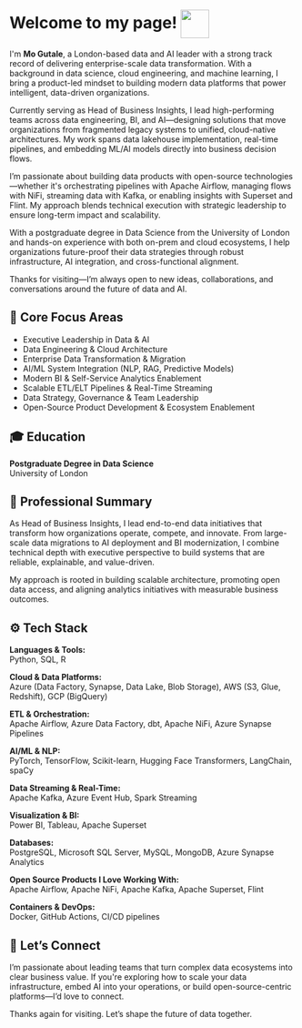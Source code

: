 <div>
  <h1>Welcome to my page! <img src="https://raw.githubusercontent.com/iampavangandhi/iampavangandhi/master/gifs/Hi.gif" width="50px" style="vertical-align: middle"></h1>
  
  <p>I'm <strong>Mo Gutale</strong>, a London-based data and AI leader with a strong track record of delivering enterprise-scale data transformation. With a background in data science, cloud engineering, and machine learning, I bring a product-led mindset to building modern data platforms that power intelligent, data-driven organizations.</p>

  <p>Currently serving as Head of Business Insights, I lead high-performing teams across data engineering, BI, and AI—designing solutions that move organizations from fragmented legacy systems to unified, cloud-native architectures. My work spans data lakehouse implementation, real-time pipelines, and embedding ML/AI models directly into business decision flows.</p>

  <p>I’m passionate about building data products with open-source technologies—whether it's orchestrating pipelines with Apache Airflow, managing flows with NiFi, streaming data with Kafka, or enabling insights with Superset and Flint. My approach blends technical execution with strategic leadership to ensure long-term impact and scalability.</p>

  <p>With a postgraduate degree in Data Science from the University of London and hands-on experience with both on-prem and cloud ecosystems, I help organizations future-proof their data strategies through robust infrastructure, AI integration, and cross-functional alignment.</p>

  <p>Thanks for visiting—I’m always open to new ideas, collaborations, and conversations around the future of data and AI.</p>
</div>

## 🧠 Core Focus Areas

* Executive Leadership in Data & AI  
* Data Engineering & Cloud Architecture  
* Enterprise Data Transformation & Migration  
* AI/ML System Integration (NLP, RAG, Predictive Models)  
* Modern BI & Self-Service Analytics Enablement  
* Scalable ETL/ELT Pipelines & Real-Time Streaming  
* Data Strategy, Governance & Team Leadership  
* Open-Source Product Development & Ecosystem Enablement  

## 🎓 Education

**Postgraduate Degree in Data Science**  
University of London

## 💼 Professional Summary

As Head of Business Insights, I lead end-to-end data initiatives that transform how organizations operate, compete, and innovate. From large-scale data migrations to AI deployment and BI modernization, I combine technical depth with executive perspective to build systems that are reliable, explainable, and value-driven.

My approach is rooted in building scalable architecture, promoting open data access, and aligning analytics initiatives with measurable business outcomes.

## ⚙️ Tech Stack

**Languages & Tools:**  
Python, SQL, R  

**Cloud & Data Platforms:**  
Azure (Data Factory, Synapse, Data Lake, Blob Storage), AWS (S3, Glue, Redshift), GCP (BigQuery)

**ETL & Orchestration:**  
Apache Airflow, Azure Data Factory, dbt, Apache NiFi, Azure Synapse Pipelines  

**AI/ML & NLP:**  
PyTorch, TensorFlow, Scikit-learn, Hugging Face Transformers, LangChain, spaCy  

**Data Streaming & Real-Time:**  
Apache Kafka, Azure Event Hub, Spark Streaming  

**Visualization & BI:**  
Power BI, Tableau, Apache Superset  

**Databases:**  
PostgreSQL, Microsoft SQL Server, MySQL, MongoDB, Azure Synapse Analytics  

**Open Source Products I Love Working With:**  
Apache Airflow, Apache NiFi, Apache Kafka, Apache Superset, Flint  

**Containers & DevOps:**  
Docker, GitHub Actions, CI/CD pipelines  

## 🤝 Let’s Connect

I’m passionate about leading teams that turn complex data ecosystems into clear business value. If you're exploring how to scale your data infrastructure, embed AI into your operations, or build open-source-centric platforms—I’d love to connect.

Thanks again for visiting. Let’s shape the future of data together.
